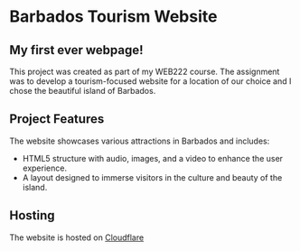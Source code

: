 # Barbados Tourism Website

## My first ever webpage!

This project was created as part of my WEB222 course. The assignment was to develop a tourism-focused website for a location of our choice and I chose the beautiful island of Barbados.

## Project Features

The website showcases various attractions in Barbados and includes:

 - HTML5 structure with audio, images, and a video to enhance the user experience.
 - A layout designed to immerse visitors in the culture and beauty of the island.
   
## Hosting

The website is hosted on [Cloudflare](https://webassignment-rebeccarafeek.pages.dev/) 
